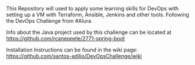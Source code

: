 
This Repository will used to apply some learning skills for DevOps with setting up a VM with Terraform, Ansible, Jenkins and other tools. Following the DevOps Challenge from \#Alura

Info about the Java project used by this challenge can be located at https://github.com/rcaneppele/2771-spring-boot

Installation Instructions can be found in the wiki page:
https://github.com/santos-adilio/DevOpsChallenge/wiki